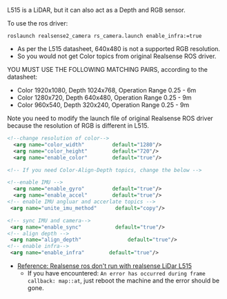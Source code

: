 
L515 is a LiDAR, but it can also act as a Depth and RGB sensor.

To use the ros driver:
```shell
roslaunch realsense2_camera rs_camera.launch enable_infra:=true
```

* As per the L515 datasheet, 640x480 is not a supported RGB resolution.
* So you would not get Color topics from original Realsense ROS driver.

YOU MUST USE THE FOLLOWING MATCHING PAIRS, according to the datasheet:
* Color 1920x1080, Depth 1024x768, Operation Range 0.25 - 6m
* Color 1280x720, Depth 640x480, Operation Range 0.25 - 9m
* Color 960x540, Depth 320x240, Operation Range 0.25 - 9m

Note you need to modify the launch file of original Realsense ROS driver because the resolution of RGB is different in L515.

```xml
<!--change resolution of color-->
  <arg name="color_width"         default="1280"/>
  <arg name="color_height"        default="720"/>
  <arg name="enable_color"        default="true"/>

<!-- If you need Color-Align-Depth topics, change the below -->

<!--enable IMU -->
  <arg name="enable_gyro"         default="true"/>
  <arg name="enable_accel"        default="true"/>
<!-- enable IMU angluar and accerlate topics -->
 <arg name="unite_imu_method"      default="copy"/>

<!-- sync IMU and camera-->
 <arg name="enable_sync"           default="true"/>   
<!-- align depth -->
 <arg name="align_depth"               default="true"/>
<!-- enable infra-->
 <arg name="enable_infra"        default="true"/>
```




* [Reference: Realsense ros don't run with realsense LiDar L515](https://github.com/IntelRealSense/realsense-ros/issues/1348)
  * If you have encountered: `An error has occurred during frame callback: map::at`, just reboot the machine and the error should be gone. 

